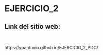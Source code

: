 # EJERCICIO_2
<h2>Link del sitio web:</h2> <br>
<p>  https://ypantonio.github.io/EJERCICIO_2_PDC/ </p> 

